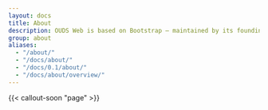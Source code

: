 ```yaml
---
layout: docs
title: About
description: OUDS Web is based on Bootstrap — maintained by its founding team and a small group of invaluable core contributors, with the massive support and involvement of their community, including some proud OUDS Web maintainers and contributors.
group: about
aliases:
  - "/about/"
  - "/docs/about/"
  - "/docs/0.1/about/"
  - "/docs/about/overview/"
---
```


{{< callout-soon "page" >}}
